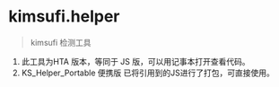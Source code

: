 # kimsufi.helper
> kimsufi 检测工具  

1. 此工具为HTA 版本，等同于 JS 版，可以用记事本打开查看代码。
2. KS_Helper_Portable 便携版 已将引用到的JS进行了打包，可直接使用。
